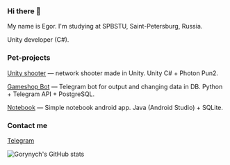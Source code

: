 ### Hi there 👋

My name is Egor. I'm studying at SPBSTU, Saint-Petersburg, Russia.

Unity developer (C#).

### Pet-projects
[Unity shooter](https://github.com/Gorynych1337/NetworkShooter) — network shooter  made in Unity. Unity C# + Photon Pun2.

[Gameshop Bot](https://github.com/Gorynych1337/KursTGBot) — Telegram bot for output and changing data in DB. Python + Telegram API + PostgreSQL.

[Notebook](https://github.com/Gorynych1337/Notebook) — Simple notebook android app. Java (Android Studio) + SQLite.

### Contact me
[Telegram](https://t.me/PopovEgor_0)

![Gorynych's GitHub stats](https://github-readme-stats.vercel.app/api?username=Gorynych1337&theme=radical&show_icons=true)

<!--
**Gorynych1337/Gorynych1337** is a ✨ _special_ ✨ repository because its `README.md` (this file) appears on your GitHub profile.

Here are some ideas to get you started:

- 🔭 I’m currently working on ...
- 🌱 I’m currently learning ...
- 👯 I’m looking to collaborate on ...
- 🤔 I’m looking for help with ...
- 💬 Ask me about ...
- 📫 How to reach me: ...
- 😄 Pronouns: ...
- ⚡ Fun fact: ...
-->

